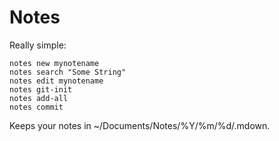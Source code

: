 # Notes

  Really simple:
  
    notes new mynotename
    notes search "Some String"
    notes edit mynotename
    notes git-init
    notes add-all
    notes commit
  
  Keeps your notes in ~/Documents/Notes/%Y/%m/%d/<name>.mdown.
